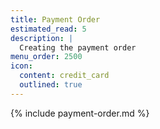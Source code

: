 ```yaml
---
title: Payment Order
estimated_read: 5
description: |
  Creating the payment order
menu_order: 2500
icon:
  content: credit_card
  outlined: true
---
```


{% include payment-order.md %}
